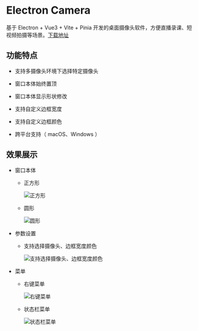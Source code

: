 # Electron Camera

基于 Electron + Vue3 + Vite + Pinia 开发的桌面摄像头软件，方便直播录课、短视频拍摄等场景。[下载地址](https://github.com/sdrpsps/electron-camera/releases)

## 功能特点

- 支持多摄像头环境下选择特定摄像头

- 窗口本体始终置顶

- 窗口本体显示形状修改

- 支持自定义边框宽度

- 支持自定义边框颜色

- 跨平台支持（ macOS、Windows ）

## 效果展示

- 窗口本体

  - 正方形

    ![正方形](https://i.imgur.com/7AJCmSQ.png)

  - 圆形
  
    ![圆形](https://i.imgur.com/I800JKv.png)
  
- 参数设置

  - 支持选择摄像头、边框宽度颜色

    ![支持选择摄像头、边框宽度颜色](https://i.imgur.com/a6nN7kB.png)

- 菜单

  - 右键菜单

    ![右键菜单](https://i.imgur.com/P3CRzHP.png)

  - 状态栏菜单

    ![状态栏菜单](https://i.imgur.com/2PjdPRR.png)

